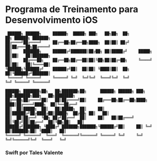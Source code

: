 # Programa de Treinamento para Desenvolvimento iOS
                                                                                                                                                     
```                                                                                                                                   
 ██████╗ ██████╗     ██████╗  █████╗ ███╗   ██╗██╗  ██╗              ██╗ ██████╗ ███████╗       
██╔════╝██╔════╝     ██╔══██╗██╔══██╗████╗  ██║██║ ██╔╝              ██║██╔═══██╗██╔════╝       
██║     ███████╗     ██████╔╝███████║██╔██╗ ██║█████╔╝     █████╗    ██║██║   ██║███████╗       
██║     ██╔═══██╗    ██╔══██╗██╔══██║██║╚██╗██║██╔═██╗     ╚════╝    ██║██║   ██║╚════██║       
╚██████╗╚██████╔╝    ██████╔╝██║  ██║██║ ╚████║██║  ██╗              ██║╚██████╔╝███████║       
 ╚═════╝ ╚═════╝     ╚═════╝ ╚═╝  ╚═╝╚═╝  ╚═══╝╚═╝  ╚═╝              ╚═╝ ╚═════╝ ╚══════╝       
                                                                                                
██████╗ ███████╗██╗   ██╗███████╗██╗      ██████╗ ██████╗ ███╗   ███╗███████╗███╗   ██╗████████╗
██╔══██╗██╔════╝██║   ██║██╔════╝██║     ██╔═══██╗██╔══██╗████╗ ████║██╔════╝████╗  ██║╚══██╔══╝
██║  ██║█████╗  ██║   ██║█████╗  ██║     ██║   ██║██████╔╝██╔████╔██║█████╗  ██╔██╗ ██║   ██║
██║  ██║██╔══╝  ╚██╗ ██╔╝██╔══╝  ██║     ██║   ██║██╔═══╝ ██║╚██╔╝██║██╔══╝  ██║╚██╗██║   ██║
██████╔╝███████╗ ╚████╔╝ ███████╗███████╗╚██████╔╝██║     ██║ ╚═╝ ██║███████╗██║ ╚████║   ██║
╚═════╝ ╚══════╝  ╚═══╝  ╚══════╝╚══════╝ ╚═════╝ ╚═╝     ╚═╝     ╚═╝╚══════╝╚═╝  ╚═══╝   ╚═╝
```
### Swift por Tales Valente
	
